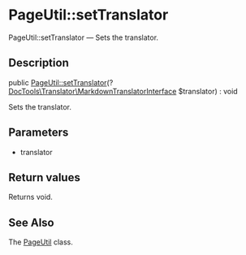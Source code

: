 PageUtil::setTranslator
================

PageUtil::setTranslator — Sets the translator.

Description
---------------


public [PageUtil::setTranslator](https://github.com/lingtalfi/DocTools/blob/master/doc/api/DocTools/Page/PageUtil/setTranslator.md)(?[DocTools\Translator\MarkdownTranslatorInterface](https://github.com/lingtalfi/DocTools/blob/master/doc/api/DocTools/Translator/MarkdownTranslatorInterface.md) $translator) : void




Sets the translator.




Parameters
--------------

- translator
    

Return values
----------------

Returns void.









See Also
-----------

The [PageUtil](https://github.com/lingtalfi/DocTools/blob/master/doc/api/DocTools/Page/PageUtil.md) class.

